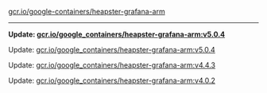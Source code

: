 [gcr.io/google-containers/heapster-grafana-arm](https://hub.docker.com/r/cruse/heapster-grafana-arm/tags/) 

----
**Update: [gcr.io/google_containers/heapster-grafana-arm:v5.0.4](https://hub.docker.com/r/cruse/heapster-grafana-arm/tags/)**

Update: [gcr.io/google_containers/heapster-grafana-arm:v5.0.4](https://hub.docker.com/r/cruse/heapster-grafana-arm/tags/)

Update: [gcr.io/google_containers/heapster-grafana-arm:v4.4.3](https://hub.docker.com/r/cruse/heapster-grafana-arm/tags/)

Update: [gcr.io/google_containers/heapster-grafana-arm:v4.0.2](https://hub.docker.com/r/cruse/heapster-grafana-arm/tags/)

